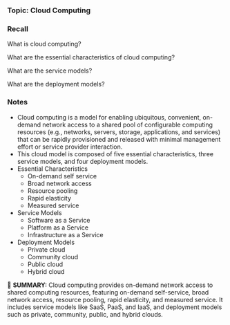 ### Topic: Cloud Computing

### Recall

What is cloud computing?

What are the essential characteristics of cloud computing?

What are the service models?

What are the deployment models?

### Notes

- Cloud computing is a model for enabling ubiquitous, convenient, on-demand network access to a shared pool of configurable computing resources (e.g., networks, servers, storage, applications, and services) that can be rapidly provisioned and released with minimal management effort or service provider interaction.
- This cloud model is composed of five essential characteristics, three service models, and four deployment models.
- Essential Characteristics
    - On-demand self service
    - Broad network access
    - Resource pooling
    - Rapid elasticity
    - Measured service
- Service Models
    - Software as a Service
    - Platform as a Service
    - Infrastructure as a Service
- Deployment Models
    - Private cloud
    - Community cloud
    - Public cloud
    - Hybrid cloud

📌 **SUMMARY:** Cloud computing provides on-demand network access to shared computing resources, featuring on-demand self-service, broad network access, resource pooling, rapid elasticity, and measured service. It includes service models like SaaS, PaaS, and IaaS, and deployment models such as private, community, public, and hybrid clouds.